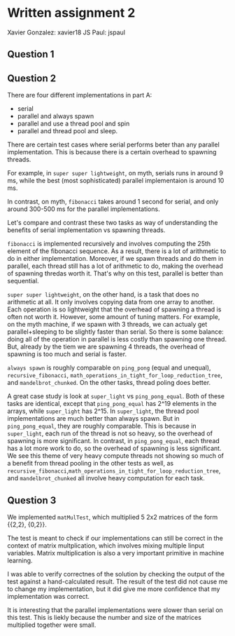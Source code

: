 # Written assignment 2

Xavier Gonzalez: xavier18
JS Paul: jspaul

## Question 1

## Question 2

There are four different implementations in part A:
* serial
* parallel and always spawn
* parallel and use a thread pool and spin
* parallel and thread pool and sleep.

There are certain test cases where serial performs beter than any parallel implementation. This is because there is a certain overhead to spawning threads. 

For example, in `super super lightweight`, on myth, serials runs in around 9 ms, while the best (most sophisticated) parallel implementaion is around 10 ms. 

In contrast, on myth, `fibonacci` takes around 1 second for serial, and only around 300-500 ms for the parallel implementations.

Let's compare and contrast these two tasks as way of understanding the benefits of serial implementation vs spawning threads.

`fibonacci` is implemented recursively and involves computing the 25th element of the fibonacci sequence. As a result, there is a lot of arithmetic to do in either implementation. Moreover, if we spawn threads and do them in parallel, each thread still has a lot of arithmetic to do, making the overhead of spawning thredas worth it. That's why on this test, parallel is better than sequential.

`super super lightweight`, on the other hand, is a task that does no arithmetic at all. It only involves copying data from one array to another. Each operation is so lightweight that the overhead of spawning a thread is often not worth it. However, some amount of tuning matters. For example, on the myth machine, if we spawn with 3 threads, we can actualy get parallel+sleeping to be slightly faster than serial. So there is some balance: doing all of the operation in parallel is less costly than spawning one thread. But, already by the tiem we are spawning 4 threads, the overhead of spawning is too much and serial is faster.

`always spawn` is roughly comparable on `ping_pong` (equal and unequal), `recursive_fibonacci`, `math_operations_in_tight_for_loop_reduction_tree`, and `mandelbrot_chunked`. On the other tasks, thread poling does better. 

A great case study is look at `super_light` vs `ping_pong_equal`. Both of these tasks are identical, except that `ping_pong_equal` has 2^19 elements in the arrays, while `super_light` has 2^15. In `super_light`, the thread pool implementations are much better than always spawn. But in `ping_pong_equal`, they are roughly comparable. This is because in `super_light`, each run of the thread is not so heavy, so the overhead of spawning is more significant. In contrast, in `ping_pong_equal`, each thread has a lot more work to do, so the overhead of spawning is less significant. We see this theme of very heavy compute threads not showing so much of a benefit from thread pooling in the other tests as well, as `recursive_fibonacci`,`math_operations_in_tight_for_loop_reduction_tree`, and `mandelbrot_chunked` all involve heavy computation for each task.

## Question 3

We implemented `matMulTest`, which multiplied 5 2x2 matrices of the form {{2,2}, {0,2}}.

The test is meant to check if our implementations can still be correct in the context of matrix multplication, which involves mixing multiple linput variables. Matrix multiplication is also a very important primitive in machine learning.

I was able to verify correctnes of the solution by checking the output of the test against a hand-calculated result. The result of the test did not cause me to change my implementation, but it did give me more confidence that my implementation was correct.

It is interesting that the parallel implementations were slower than serial on this test. This is liekly because the number and size of the matrices multiplied together were small.

